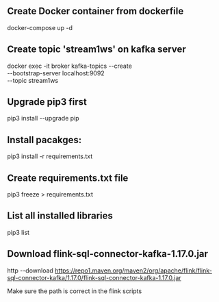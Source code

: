 ## Create Docker container from dockerfile 
docker-compose up -d 

## Create topic 'stream1ws' on kafka server
docker exec -it broker kafka-topics --create \
--bootstrap-server localhost:9092 \
--topic stream1ws

## Upgrade pip3 first
pip3 install --upgrade pip

## Install pacakges:
pip3 install -r requirements.txt

## Create requirements.txt file 
pip3 freeze > requirements.txt

## List all installed libraries 
pip3 list

## Download flink-sql-connector-kafka-1.17.0.jar
http --download https://repo1.maven.org/maven2/org/apache/flink/flink-sql-connector-kafka/1.17.0/flink-sql-connector-kafka-1.17.0.jar

Make sure the path is correct in the flink scripts